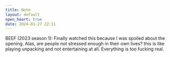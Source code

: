 ```yaml
---
title: Note
layout: default
open_heart: true
date: 2024-01-27 22:11
---
```


BEEF (2023 season 1): Finally watched this because I was spoiled about the opening. Alas, are people not stressed enough in their own lives? this is like playing unpacking and not entertaining at all. Everything is too fucking real.
